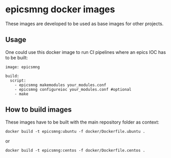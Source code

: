 # epicsmng docker images

These images are developed to be used as base images for other projects.

## Usage

One could use this docker image to run CI pipelines where an epics IOC has to be built:

```
image: epicsmng

build:
  script: 
    - epicsmng makemodules your_modules.conf
    - epicsmng configureioc your_modules.conf #optional
    - make
```

## How to build images

These images have to be built with the main repository folder as context:

``docker build -t epicsmng:ubuntu -f docker/Dockerfile.ubuntu .``

or 

``docker build -t epicsmng:centos -f docker/Dockerfile.centos .``
